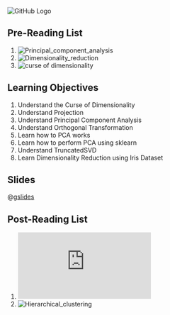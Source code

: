 ![GitHub Logo](https://s3.ap-south-1.amazonaws.com/greyatom-social/logo.png)

## Pre-Reading List
1. ![Principal_component_analysis](https://en.wikipedia.org/wiki/Principal_component_analysis)
2. ![Dimensionality_reduction](https://en.wikipedia.org/wiki/Dimensionality_reduction)
3. ![curse of dimensionality](https://en.wikipedia.org/wiki/Curse_of_dimensionality)

## Learning Objectives
1. Understand the Curse of Dimensionality
2. Understand Projection
3. Understand Principal Component Analysis
4. Understand Orthogonal Transformation
5. Learn how to PCA works
6. Learn how to perform PCA using sklearn
7. Understand TruncatedSVD
8. Learn Dimensionality Reduction using Iris Dataset

## Slides
@[gslides](1Vyl2E1oaEoaBE00HIVkkwqypR5Vfkz6WDOAdEr5d4z0)

## Post-Reading List
1. ![decomposition](http://scikit-learn.org/stable/modules/decomposition.html)
2. ![Hierarchical_clustering](https://en.wikipedia.org/wiki/Hierarchical_clustering)
